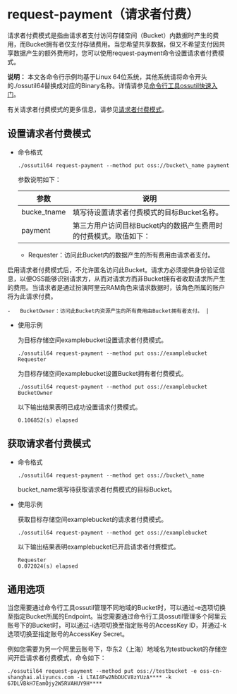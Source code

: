 # request-payment（请求者付费）

请求者付费模式是指由请求者支付访问存储空间（Bucket）内数据时产生的费用，而Bucket拥有者仅支付存储费用。当您希望共享数据，但又不希望支付因共享数据产生的额外费用时，您可以使用request-payment命令设置请求者付费模式。

**说明：** 本文各命令行示例均基于Linux 64位系统，其他系统请将命令开头的./ossutil64替换成对应的Binary名称。详情请参见[命令行工具ossutil快速入门](/intl.zh-CN/快速入门/命令行工具ossutil快速入门.md)。

有关请求者付费模式的更多信息，请参见[请求者付费模式](/intl.zh-CN/开发指南/存储空间（Bucket）/请求者付费模式.md)。

## 设置请求者付费模式

-   命令格式

    ```
    ./ossutil64 request-payment --method put oss://bucket\_name payment
    ```

    参数说明如下：

    |参数|说明|
    |--|--|
    |bucke\_tname|填写待设置请求者付费模式的目标Bucket名称。|
    |payment|第三方用户访问目标Bucket内的数据产生费用时的付费模式。取值如下：

    -   Requester：访问此Bucket内的数据产生的所有费用由请求者支付。

启用请求者付费模式后，不允许匿名访问此Bucket。请求方必须提供身份验证信息，以便OSS能够识别请求方，从而对请求方而非Bucket拥有者收取请求所产生的费用。当请求者是通过扮演阿里云RAM角色来请求数据时，该角色所属的账户将为此请求付费。

    -   BucketOwner：访问此Bucket内资源产生的所有费用由Bucket拥有者支付。 |

-   使用示例

    为目标存储空间examplebucket设置请求者付费模式。

    ```
    ./ossutil64 request-payment --method put oss://examplebucket Requester
    ```

    为目标存储空间examplebucket设置Bucket拥有者付费模式。

    ```
    ./ossutil64 request-payment --method put oss://examplebucket BucketOwner
    ```

    以下输出结果表明已成功设置请求付费模式。

    ```
    0.106852(s) elapsed
    ```


## 获取请求者付费模式

-   命令格式

    ```
    ./ossutil64 request-payment --method get oss://bucket\_name
    ```

    bucket\_name填写待获取请求者付费模式的目标Bucket。

-   使用示例

    获取目标存储空间examplebucket的请求者付费模式。

    ```
    ./ossutil64 request-payment --method get oss://examplebucket
    ```

    以下输出结果表明examplebucket已开启请求者付费模式。

    ```
    Requester
    0.072024(s) elapsed
    ```


## 通用选项

当您需要通过命令行工具ossutil管理不同地域的Bucket时，可以通过-e选项切换至指定Bucket所属的Endpoint。当您需要通过命令行工具ossutil管理多个阿里云账号下的Bucket时，可以通过-i选项切换至指定账号的AccessKey ID，并通过-k选项切换至指定账号的AccessKey Secret。

例如您需要为另一个阿里云账号下，华东2（上海）地域名为testbucket的存储空间开启请求者付费模式，命令如下：

```
./ossutil64 request-payment --method put oss://testbucket -e oss-cn-shanghai.aliyuncs.com -i LTAI4Fw2NbDUCV8zYUzA**** -k 67DLVBkH7EamOjy2W5RVAHUY9H****
```

